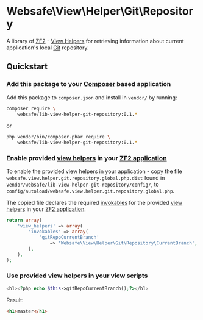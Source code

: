 Websafe\View\Helper\Git\Repository
==================================

A library of [ZF2] - [View Helpers] for retrieving information about current
application's local [Git] repository.



Quickstart
----------



### Add this package to your [Composer] based application


Add this package to `composer.json` and install in `vendor/` by running:

~~~~ bash
composer require \
    websafe/lib-view-helper-git-repository:0.1.*
~~~~


or

~~~~ bash
php vendor/bin/composer.phar require \
    websafe/lib-view-helper-git-repository:0.1.*
~~~~




### Enable provided [view helpers] in your [ZF2 application]

To enable the provided view helpers in your application - copy the file
`websafe.view.helper.git.repository.global.php.dist` found in
`vendor/websafe/lib-view-helper-git-repository/config/`, to
`config/autoload/websafe.view.helper.git.repository.global.php`.

The copied file declares the required [invokables] for the provided 
[view helpers] in your [ZF2 application].

~~~~ php
return array(
    'view_helpers' => array(
        'invokables' => array(
            'gitRepoCurrentBranch'
                => 'Websafe\View\Helper\Git\Repository\CurrentBranch',
        ),
    ),
);
~~~~




### Use provided view helpers in your view scripts


~~~~ php
<h1><?php echo $this->gitRepoCurrentBranch();?></h1>
~~~~


Result:

~~~~ html
<h1>master</h1>
~~~~




[ZF2]: http://framework.zend.com/
[ZF2 application]: https://github.com/zendframework/ZendSkeletonApplication
[View Helpers]: http://framework.zend.com/manual/2.2/en/modules/zend.view.helpers.html
[Git]: http://git-scm.com/
[Composer]: https://getcomposer.org/‎
[invokables]: http://framework.zend.com/manual/2.2/en/modules/zend.view.helpers.advanced-usage.html#registering-helpers